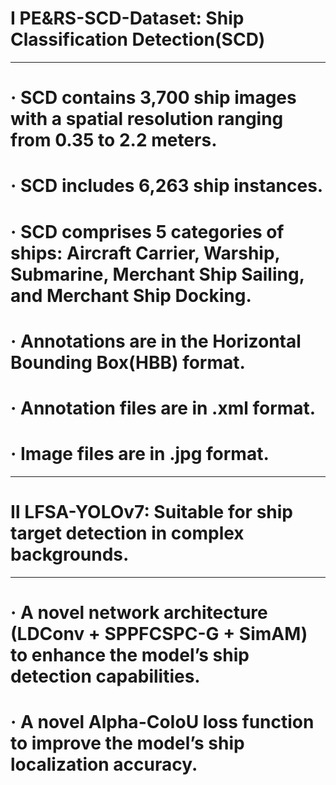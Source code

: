 # Ⅰ PE&RS-SCD-Dataset: Ship Classification Detection(SCD) 
----------------------------------------------------------------------------------------------------------------------------------------------------------------------------------------------------------------------
# · SCD contains 3,700 ship images with a spatial resolution ranging from 0.35 to 2.2 meters.
# · SCD includes 6,263 ship instances.
# · SCD comprises 5 categories of ships: Aircraft Carrier, Warship, Submarine, Merchant Ship Sailing, and Merchant Ship Docking.
# · Annotations are in the Horizontal Bounding Box(HBB) format.
# · Annotation files are in .xml format.
# · Image files are in .jpg format.
----------------------------------------------------------------------------------------------------------------------------------------------------------------------------------------------------------------------

# Ⅱ LFSA-YOLOv7: Suitable for ship target detection in complex backgrounds.
----------------------------------------------------------------------------------------------------------------------------------------------------------------------------------------------------------------------
# · A novel network architecture (LDConv + SPPFCSPC-G + SimAM) to enhance the model’s ship detection capabilities.
# · A novel Alpha-CoIoU loss function to improve the model’s ship localization accuracy. 
